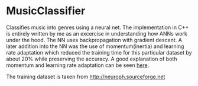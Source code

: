 # MusicClassifier
Classifies music into genres using a neural net. The implementation in C++ is entirely written by me as an excercise in understanding how ANNs work under the hood. The NN uses backpropagation with gradient descent. A later addition into the NN was the use of momentum(inertia) and learning rate adaptation which reduced the training time for this particular dataset by about 20% while preserving the accuracy. A good explanation of both momentum and learning rate adaptation can be seen [here](https://www.willamette.edu/~gorr/classes/cs449/momrate.html).

The training dataset is taken from http://neuroph.sourceforge.net 

